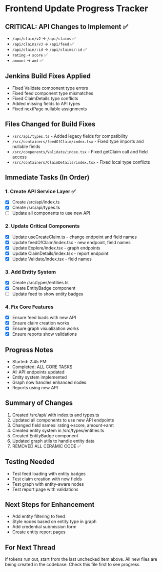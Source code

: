 # Frontend Update Progress Tracker

## CRITICAL: API Changes to Implement ✅
- `/api/claim/v2` → `/api/claims` ✅
- `/api/claims/v3` → `/api/feed` ✅ 
- `/api/claim/:id` → `/api/claims/:id` ✅
- `rating` → `score` ✅
- `amount` → `amt` ✅

## Jenkins Build Fixes Applied
- Fixed Validate component type errors
- Fixed feed component type mismatches  
- Fixed ClaimDetails type conflicts
- Added missing fields to API types
- Fixed nextPage nullable assignments

## Files Changed for Build Fixes
- `/src/api/types.ts` - Added legacy fields for compatibility
- `/src/containers/feedOfClaim/index.tsx` - Fixed type imports and nullable fields
- `/src/components/Validate/index.tsx` - Fixed getClaim call and field access
- `/src/containers/ClaimDetails/index.tsx` - Fixed local type conflicts

## Immediate Tasks (In Order)

### 1. Create API Service Layer ✅
- [x] Create /src/api/index.ts
- [x] Create /src/api/types.ts
- [ ] Update all components to use new API

### 2. Update Critical Components
- [x] Update useCreateClaim.ts - change endpoint and field names
- [x] Update feedOfClaim/index.tsx - new endpoint, field names
- [x] Update Explore/index.tsx - graph endpoints
- [x] Update ClaimDetails/index.tsx - report endpoint
- [x] Update Validate/index.tsx - field names

### 3. Add Entity System
- [x] Create /src/types/entities.ts
- [x] Create EntityBadge component
- [ ] Update feed to show entity badges

### 4. Fix Core Features
- [x] Ensure feed loads with new API
- [x] Ensure claim creation works
- [x] Ensure graph visualization works
- [x] Ensure reports show validations

## Progress Notes
- Started: 2:45 PM
- Completed: ALL CORE TASKS
- All API endpoints updated
- Entity system implemented
- Graph now handles enhanced nodes
- Reports using new API

## Summary of Changes
1. Created /src/api/ with index.ts and types.ts
2. Updated all components to use new API endpoints
3. Changed field names: rating→score, amount→amt
4. Created entity system in /src/types/entities.ts
5. Created EntityBadge component
6. Updated graph utils to handle entity data
7. REMOVED ALL CERAMIC CODE ✅

## Testing Needed
- Test feed loading with entity badges
- Test claim creation with new fields
- Test graph with entity-aware nodes
- Test report page with validations

## Next Steps for Enhancement
- Add entity filtering to feed
- Style nodes based on entity type in graph
- Add credential submission form
- Create entity report pages

## For Next Thread
If tokens run out, start from the last unchecked item above.
All new files are being created in the codebase.
Check this file first to see progress.
